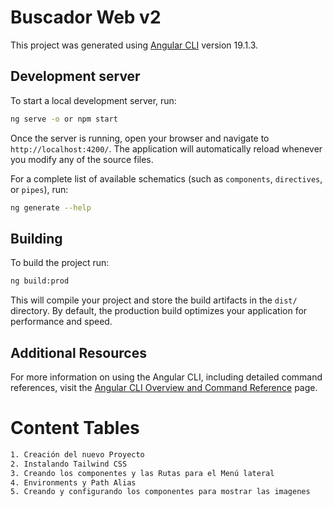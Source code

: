 # Buscador Web v2

This project was generated using [Angular CLI](https://github.com/angular/angular-cli) version 19.1.3.

## Development server

To start a local development server, run:

```bash
ng serve -o or npm start
```

Once the server is running, open your browser and navigate to `http://localhost:4200/`. The application will automatically reload whenever you modify any of the source files.


For a complete list of available schematics (such as `components`, `directives`, or `pipes`), run:

```bash
ng generate --help
```

## Building

To build the project run:

```bash
ng build:prod
```

This will compile your project and store the build artifacts in the `dist/` directory. By default, the production build optimizes your application for performance and speed.

## Additional Resources

For more information on using the Angular CLI, including detailed command references, visit the [Angular CLI Overview and Command Reference](https://angular.dev/tools/cli) page.


# Content Tables

```bash
1. Creación del nuevo Proyecto
2. Instalando Tailwind CSS
3. Creando los componentes y las Rutas para el Menú lateral
4. Environments y Path Alias
5. Creando y configurando los componentes para mostrar las imagenes
```

